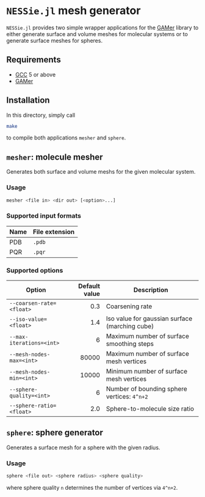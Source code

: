 # `NESSie.jl` mesh generator

`NESSie.jl` provides two simple wrapper applications for the
[GAMer](http://fetk.org/codes/gamer/) library to either generate surface and volume meshes
for molecular systems or to generate surface meshes for spheres.

## Requirements
 * [GCC](https://gcc.gnu.org/) 5 or above
 * [GAMer](http://fetk.org/codes/gamer/)

## Installation
In this directory, simply call
```bash
make
```
to compile both applications `mesher` and `sphere`.

## `mesher`: molecule mesher
Generates both surface and volume meshs for the given molecular system.

### Usage
```bash
mesher <file in> <dir out> [<option>...]
```

### Supported input formats
| Name | File extension |
|------|----------------|
| PDB  | `.pdb`         |
| PQR  | `.pqr`         |

### Supported options

| Option                   | Default value | Description                            |
|--------------------------|------:|------------------------------------------------|
| `--coarsen-rate=<float>` |   0.3 | Coarsening rate                                |
| `--iso-value=<float>`    |   1.4 | Iso value for gaussian surface (marching cube) |
| `--max-iterations=<int>` |     6 | Maximum number of surface smoothing steps      |
| `--mesh-nodes-max=<int>` | 80000 | Maximum number of surface mesh vertices        |
| `--mesh-nodes-min=<int>` | 10000 | Minimum number of surface mesh vertices        |
| `--sphere-quality=<int>` |     6 | Number of bounding sphere vertices: ``4^n+2``  |
| `--sphere-ratio=<float>` |   2.0 | Sphere-to-molecule size ratio                  |


## `sphere`: sphere generator
Generates a surface mesh for a sphere with the given radius.

### Usage
```bash
sphere <file out> <sphere radius> <sphere quality>
```
where sphere quality ``n`` determines the number of vertices via ``4^n+2``.

